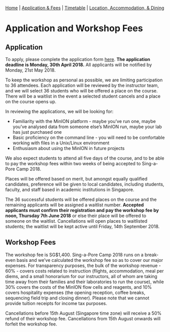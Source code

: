 [Home](index.md) | [Application & Fees](application.md) | [Timetable](timetable.md) | [Location, Accommodation, & Dining](location.md)

# Application and Workshop Fees

## Application 

To apply, please complete the application form <a href="https://docs.google.com/forms/d/e/1FAIpQLSdNmsnT2WIZ3EyB7RA3jUWm6JROKj35sXQXMIZ17j2KZ8TeTg/viewform" target="_blank">here</a>. **The application deadline is Monday, 30th April 2018.** All applicants will be notified by Monday, 21st May 2018.

To keep the workshop as personal as possible, we are limiting participation to 36 attendees. Each application will be reviewed by the instructor team, and we will select 36 students who will be offered a place on the course. There will be a waitlist in the event a selected student cancels and a place on the course opens up.

In reviewing the applications, we will be looking for:
  * Familiarity with the MinION platform - maybe you’ve run one, maybe you’ve analysed data from someone else’s MinION run, maybe your lab has just purchased one
  * Basic proficiency on the command line - you will need to be comfortable working with files in a Unix/Linux environment
  * Enthusiasm about using the MinION in future projects
  
We also expect students to attend all five days of the course, and to be able to pay the workshop fees within two weeks of being accepted to Sing-a-Pore Camp 2018.

Places will be offered based on merit, but amongst equally qualified candidates, preference will be given to local candidates, including students, faculty, and staff based in academic institutions in Singapore.

The 36 successful students will be offered places on the course and the remaining applicants will be assigned a waitlist number. **Accepted applicants must confirm their registration and pay the workshop fee by noon, Thursday 7th June 2018** or else their place will be offered to someone on the waitlist. Cancellations will open places to waitlisted students; the waitlist will be kept active until Friday, 14th September 2018.

## Workshop Fees
The workshop fee is SG$1,400. Sing-a-Pore Camp 2018 runs on a break-even basis and we’ve calculated the workshop fee so as to cover our major expenses. For transparency purposes, the bulk of the workshop revenue - 60% - covers costs related to instruction (flights, accommodation, meal per diems, and a small honorarium for our instructors, all of whom are taking time away from their families and their laboratories to run the course), while 30% covers the costs of the MinION flow cells and reagents, and 10% covers hospitality expenses (the opening reception, coffee breaks, sequencing field trip and closing dinner). Please note that we cannot provide tuition receipts for income tax purposes.

Cancellations before 15th August (Singapore time zone) will receive a 50% refund of their workshop fee. Cancellations from 15th August onwards will forfeit the workshop fee.